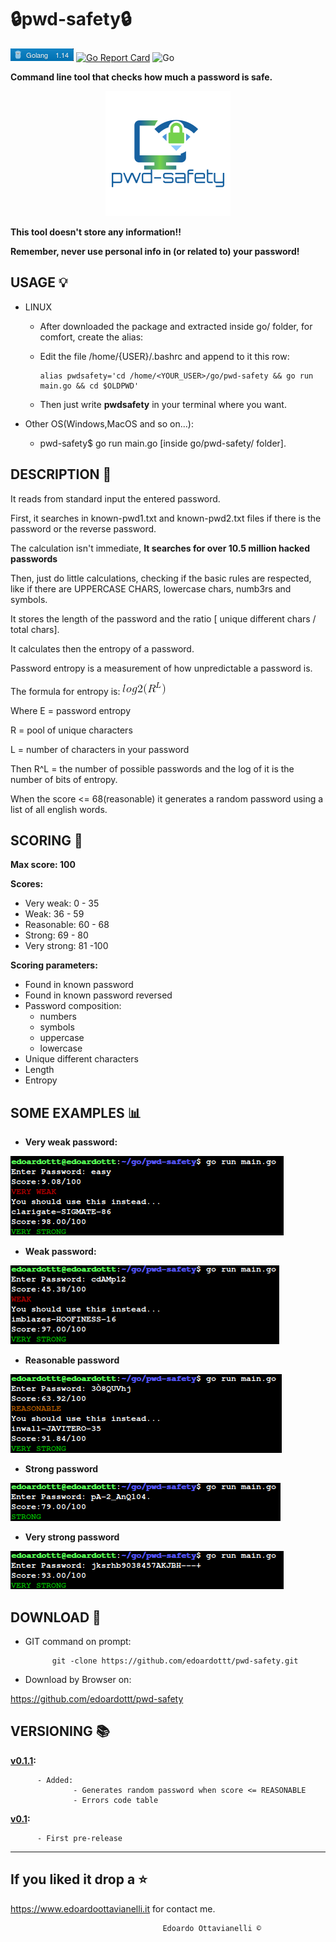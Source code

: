 # 🔒pwd-safety🔒

![gobadge](https://github.com/edoardottt/pwd-safety/blob/master/Images/gobadge)
[![Go Report Card](https://goreportcard.com/badge/github.com/edoardottt/pwd-safety)](https://goreportcard.com/report/github.com/edoardottt/pwd-safety)
![Go](https://github.com/edoardottt/pwd-safety/workflows/Go/badge.svg?branch=master)

**Command line tool that checks how much a password is safe.**

<p align="center">
  <img src="https://github.com/edoardottt/pwd-safety/blob/master/Images/logo.png">
</p>

**This tool doesn't store any information!!**

**Remember, never use personal info in (or related to) your password!**

USAGE 💡
-------------------------------------------------

- LINUX 

  - After downloaded the package and extracted inside go/ folder, for comfort, create the alias:

  - Edit the file /home/{USER}/.bashrc and append to it this row:

        alias pwdsafety='cd /home/<YOUR_USER>/go/pwd-safety && go run main.go && cd $OLDPWD'

  - Then just write **pwdsafety** in your terminal where you want.

- Other OS(Windows,MacOS and so on...):

  - pwd-safety$ go run main.go [inside go/pwd-safety/ folder].

DESCRIPTION 🔦 
-------------------------------------------------

It reads from standard input the entered password.

First, it searches in known-pwd1.txt and known-pwd2.txt files if there is the password or the reverse password.

The calculation isn't immediate, **It searches for over 10.5 million hacked passwords**

Then, just do little calculations, checking if the basic rules are respected, like if there are UPPERCASE CHARS, lowercase chars, numb3rs and symbols.

It stores the length of the password and the ratio [ unique different chars / total chars].

It calculates then the entropy of a password.

Password entropy is a measurement of how unpredictable a password is.

The formula for entropy is:
              ![CodeCogsEqn](https://github.com/edoardottt/pwd-safety/blob/master/Images/CodeCogsEqn.gif)
              
Where E = password entropy

R = pool of unique characters

L = number of characters in your password

Then R^L = the number of possible passwords and the log of it is the number of bits of entropy.

When the score <= 68(reasonable) it generates a random password using a list of all english words.

SCORING 💯
-------------------------------------------------

**Max score: 100**

**Scores:**
  - Very weak: 0 - 35
  - Weak: 36 - 59
  - Reasonable: 60 - 68
  - Strong: 69 - 80
  - Very strong: 81 -100
  
**Scoring parameters:**
  - Found in known password
  - Found in known password reversed
  - Password composition:
      - numbers
      - symbols
      - uppercase
      - lowercase
  - Unique different characters
  - Length
  - Entropy

SOME EXAMPLES :bar_chart:
-------------------------------------------------
- **Very weak password:**

![veryWeak](https://github.com/edoardottt/pwd-safety/blob/master/Images/veryWeak.png)

- **Weak password:**

![weak](https://github.com/edoardottt/pwd-safety/blob/master/Images/weak.png)

- **Reasonable password**

![reasonable](https://github.com/edoardottt/pwd-safety/blob/master/Images/reasonable.png)

- **Strong password**

![strong](https://github.com/edoardottt/pwd-safety/blob/master/Images/strong.png)

- **Very strong password**

![veryStrong](https://github.com/edoardottt/pwd-safety/blob/master/Images/veryStrong.png)


DOWNLOAD 📡
-------------------------------------------------

- GIT command on prompt: 
            
            git -clone https://github.com/edoardottt/pwd-safety.git

- Download by Browser on: 

https://github.com/edoardottt/pwd-safety


VERSIONING :books:
--------------------------------------------

**[v0.1.1](https://github.com/edoardottt/pwd-safety/releases/tag/v0.1.1):**
  
          - Added:
                  - Generates random password when score <= REASONABLE
                  - Errors code table

**[v0.1](https://github.com/edoardottt/pwd-safety/releases/tag/v0.1):**
  
          - First pre-release

--------------------------
If you liked it drop a :star:
--------------------------

https://www.edoardoottavianelli.it for contact me.


                                      Edoardo Ottavianelli ©
